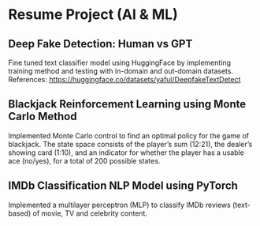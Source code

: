 # Resume Project (AI & ML)

## Deep Fake Detection: Human vs GPT

Fine tuned text classifier model using HuggingFace by implementing training method and testing with in-domain and out-domain datasets.
References: https://huggingface.co/datasets/yaful/DeepfakeTextDetect

## Blackjack Reinforcement Learning using Monte Carlo Method

Implemented Monte Carlo control to find an optimal policy for the game of blackjack. The state space consists of the player’s sum (12:21), the dealer’s showing card (1:10), and an indicator for whether the player has a usable ace (no/yes), for a total of 200 possible states. 

## IMDb Classification NLP Model using PyTorch

Implemented a multilayer perceptron (MLP) to classify IMDb reviews (text-based) of movie, TV and celebrity content. 
